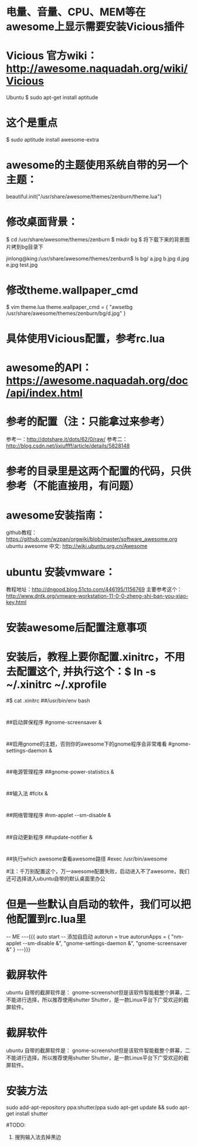# 电量、音量、CPU、MEM等在awesome上显示需要安装Vicious插件
# Vicious 官方wiki：http://awesome.naquadah.org/wiki/Vicious

Ubuntu
 $ sudo apt-get install aptitude
 # 这个是重点
 $ sudo aptitude install awesome-extra

# awesome的主题使用系统自带的另一个主题：
beautiful.init("/usr/share/awesome/themes/zenburn/theme.lua")

# 修改桌面背景：
$ cd /usr/share/awesome/themes/zenburn
$ mkdir bg
$ 将下载下来的背景图片拷到bg目录下

jinlong@king:/usr/share/awesome/themes/zenburn$ ls bg/
a.jpg  b.jpg  d.jpg  e.jpg  test.jpg

# 修改theme.wallpaper_cmd
$ vim theme.lua
theme.wallpaper_cmd = { "awsetbg /usr/share/awesome/themes/zenburn/bg/d.jpg" }

# 具体使用Vicious配置，参考rc.lua

# awesome的API：https://awesome.naquadah.org/doc/api/index.html

# 参考的配置（注：只能拿过来参考）
参考一：http://dotshare.it/dots/62/0/raw/
参考二：http://blog.csdn.net/jixiuffff/article/details/5828148

# 参考的目录里是这两个配置的代码，只供参考（不能直接用，有问题）

# awesome安装指南：
github教程：https://github.com/wzpan/orgwiki/blob/master/software_awesome.org
ubuntu awesome 中文: http://wiki.ubuntu.org.cn/Awesome

# ubuntu 安装vmware：
教程地址：http://dngood.blog.51cto.com/446195/1156769
主要参考这个：http://www.dntk.org/vmware-workstation-11-0-0-zheng-shi-ban-you-xiao-key.html

# 安装awesome后配置注意事项
# 安装后，教程上要你配置.xinitrc，不用去配置这个, 并执行这个：$ ln -s ~/.xinitrc ~/.xprofile
#$ cat .xinitrc 
##/usr/bin/env bash
#
##启动屏保程序
#gnome-screensaver &
#
##启用gnome的主题，否则你的awesome下的gnome程序会非常难看
#gnome-settings-daemon &    
#
##电源管理程序
##gnome-power-statistics &
#
##输入法
#fcitx &
#
##网络管理程序
#nm-applet --sm-disable &                           
#
##自动更新程序
##update-notifier & 
#
##执行which awesome查看awesome路径 
#exec /usr/bin/awesome

#注：千万别配置这个，万一awesome配置失败，启动进入不了awesome，我们还可选择进入ubuntu自带的默认桌面里办公

# 但是一些默认自启动的软件，我们可以把他配置到rc.lua里
-- ME
---{{{ auto start
-- 添加自启动
autorun = true
autorunApps = 
{ 
    "nm-applet --sm-disable &",
    "gnome-settings-daemon &",
    "gnome-screensaver &"
}
---}}}

# 截屏软件
ubuntu 自带的截屏软件是： gnome-screenshot但是该软件智能截整个屏幕，二不能进行选择，所以推荐使用shutter
Shutter，是一款Linux平台下广受欢迎的截屏软件。

# 
# 截屏软件
ubuntu 自带的截屏软件是： gnome-screenshot但是该软件智能截整个屏幕，二不能进行选择，所以推荐使用shutter
Shutter，是一款Linux平台下广受欢迎的截屏软件。

# 安装方法
sudo add-apt-repository ppa:shutter/ppa
sudo apt-get update && sudo apt-get install shutter

#TODO:
1) 搜狗输入法去掉黑边
